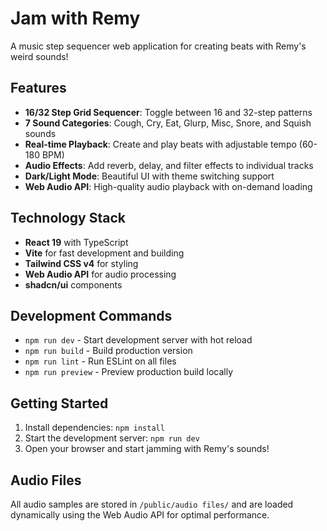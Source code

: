 # Jam with Remy

A music step sequencer web application for creating beats with Remy's weird sounds! 

## Features

- **16/32 Step Grid Sequencer**: Toggle between 16 and 32-step patterns
- **7 Sound Categories**: Cough, Cry, Eat, Glurp, Misc, Snore, and Squish sounds
- **Real-time Playback**: Create and play beats with adjustable tempo (60-180 BPM)
- **Audio Effects**: Add reverb, delay, and filter effects to individual tracks
- **Dark/Light Mode**: Beautiful UI with theme switching support
- **Web Audio API**: High-quality audio playback with on-demand loading

## Technology Stack

- **React 19** with TypeScript
- **Vite** for fast development and building
- **Tailwind CSS v4** for styling
- **Web Audio API** for audio processing
- **shadcn/ui** components

## Development Commands

- `npm run dev` - Start development server with hot reload
- `npm run build` - Build production version
- `npm run lint` - Run ESLint on all files
- `npm run preview` - Preview production build locally

## Getting Started

1. Install dependencies: `npm install`
2. Start the development server: `npm run dev`
3. Open your browser and start jamming with Remy's sounds!

## Audio Files

All audio samples are stored in `/public/audio files/` and are loaded dynamically using the Web Audio API for optimal performance.
